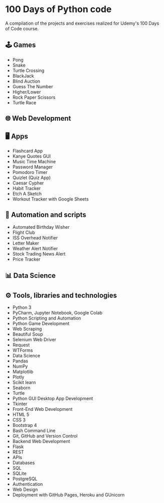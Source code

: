 # 100 Days of Python code
A compilation of the projects and exercises realized for Udemy's 100 Days of Code course. 

## 🕹️ Games 
- Pong
- Snake
- Turtle Crossing
- BlackJack
- Blind Auction
- Guess The Number
- Higher/Lower
- Rock Paper Scissors
- Turtle Race


## 🌐 Web Development 

## 🖥️ Apps 
- Flashcard App
- Kanye Quotes GUI
- Music Time Machine
- Password Manager
- Pomodoro Timer
- Quizlet (Quiz App)
- Caesar Cypher
- Habit Tracker
- Etch A Sketch
- Workout Tracker with Google Sheets


## 🤖 Automation and scripts 
- Automated Birthday Wisher
- Flight Club
- ISS Overhead Notifier
- Letter Maker
- Weather Alert Notifier 
- Stock Trading News Alert
- Price Tracker


## 📊 Data Science 

## ⚙ Tools, libraries and technologies
- Python 3
- PyCharm, Jupyter Notebook, Google Colab
- Python Scripting and Automation
- Python Game Development
- Web Scraping
- Beautiful Soup
- Selenium Web Driver
- Request
- WTForms
- Data Science
- Pandas
- NumPy
- Matplotlib
- Plotly
- Scikit learn
- Seaborn
- Turtle
- Python GUI Desktop App Development
- Tkinter
- Front-End Web Development
- HTML 5
- CSS 3
- Bootstrap 4
- Bash Command Line
- Git, GitHub and Version Control
- Backend Web Development
- Flask
- REST
- APIs
- Databases
- SQL
- SQLite
- PostgreSQL
- Authentication
- Web Design
- Deployment with GitHub Pages, Heroku and GUnicorn
